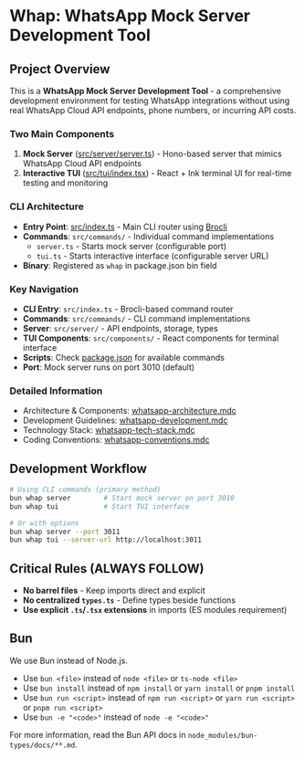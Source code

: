 # Whap: WhatsApp Mock Server Development Tool

##  Project Overview

This is a **WhatsApp Mock Server Development Tool** - a comprehensive development environment for testing WhatsApp integrations without using real WhatsApp Cloud API endpoints, phone numbers, or incurring API costs.

### Two Main Components
1. **Mock Server** ([src/server/server.ts](src/server/server.ts)) - Hono-based server that mimics WhatsApp Cloud API endpoints
2. **Interactive TUI** ([src/tui/index.tsx](src/tui/index.tsx)) - React + Ink terminal UI for real-time testing and monitoring

### CLI Architecture
- **Entry Point**: [src/index.ts](src/index.ts) - Main CLI router using [Brocli](https://github.com/drizzle-team/brocli)
- **Commands**: `src/commands/` - Individual command implementations
  - `server.ts` - Starts mock server (configurable port)
  - `tui.ts` - Starts interactive interface (configurable server URL)
- **Binary**: Registered as `whap` in package.json bin field

### Key Navigation
- **CLI Entry**: `src/index.ts` - Brocli-based command router
- **Commands**: `src/commands/` - CLI command implementations
- **Server**: `src/server/` - API endpoints, storage, types
- **TUI Components**: `src/components/` - React components for terminal interface
- **Scripts**: Check [package.json](mdc:package.json) for available commands
- **Port**: Mock server runs on port 3010 (default)

### Detailed Information
- Architecture & Components: [whatsapp-architecture.mdc](mdc:.cursor/rules/whatsapp-architecture.mdc)
- Development Guidelines: [whatsapp-development.mdc](mdc:.cursor/rules/whatsapp-development.mdc)
- Technology Stack: [whatsapp-tech-stack.mdc](mdc:.cursor/rules/whatsapp-tech-stack.mdc)
- Coding Conventions: [whatsapp-conventions.mdc](mdc:.cursor/rules/whatsapp-conventions.mdc)


## Development Workflow
```bash
# Using CLI commands (primary method)
bun whap server        # Start mock server on port 3010
bun whap tui           # Start TUI interface

# Or with options
bun whap server --port 3011
bun whap tui --server-url http://localhost:3011
```

## Critical Rules (ALWAYS FOLLOW)
- **No barrel files** - Keep imports direct and explicit
- **No centralized `types.ts`** - Define types beside functions
- **Use explicit `.ts`/`.tsx` extensions** in imports (ES modules requirement)

## Bun

We use Bun instead of Node.js.

- Use `bun <file>` instead of `node <file>` or `ts-node <file>`
- Use `bun install` instead of `npm install` or `yarn install` or `pnpm install`
- Use `bun run <script>` instead of `npm run <script>` or `yarn run <script>` or `pnpm run <script>`
- Use `bun -e "<code>"` instead of `node -e "<code>"`

For more information, read the Bun API docs in `node_modules/bun-types/docs/**.md`.
